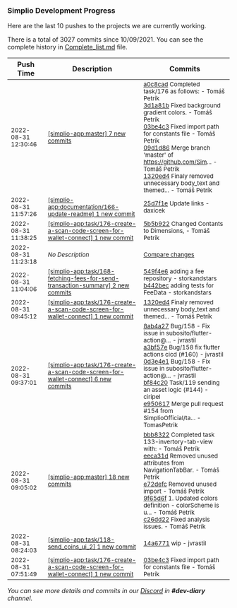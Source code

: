 
### Simplio Development Progress

Here are the last 10 pushes to the projects we are currently working.

There is a total of 3027 commits since 10/09/2021. You can see the complete history in
 [Complete_list.md](Complete_list.md) file.

| Push Time | Description | Commits |
| --- | --- | --- |
| <sub>2022-08-31 12:30:46</sub> | <sub>[[simplio-app:master] 7 new commits](https://github.com/SimplioOfficial/simplio-app/compare/e9506173df70...9e2cc756d68a)</sub> | <sub>[a0c8cad](https://github.com/SimplioOfficial/simplio-app/commit/a0c8cada7ba2cf0863a6600a0cfcfbe18252ab58) Completed task/176 as follows: - Tomáš Petrík<br>[3d1a81b](https://github.com/SimplioOfficial/simplio-app/commit/3d1a81b3067deb6fcf0d71197717ecee89ae19d2) Fixed background gradient colors. - Tomáš Petrík<br>[03be4c3](https://github.com/SimplioOfficial/simplio-app/commit/03be4c39a0e80d506a756ee758ab2e65f8559b44) Fixed import path for constants file - Tomáš Petrík<br>[09d1d86](https://github.com/SimplioOfficial/simplio-app/commit/09d1d86d033eeea0e3b50e0b4b8836c1988941fb) Merge branch 'master' of https://github.com/Sim... - Tomáš Petrík<br>[1320ed4](https://github.com/SimplioOfficial/simplio-app/commit/1320ed449108f36e6997fbd83a38e3467858fff2) Finaly removed unnecessary body_text and themed... - Tomáš Petrík</sub> |
| <sub>2022-08-31 11:57:26</sub> | <sub>[[simplio-app:documentation/166\-update\-readme] 1 new commit](https://github.com/SimplioOfficial/simplio-app/commit/25d7f1e08f421270515af575186e5aae16966fdc)</sub> | <sub>[25d7f1e](https://github.com/SimplioOfficial/simplio-app/commit/25d7f1e08f421270515af575186e5aae16966fdc) Update links - daxicek</sub> |
| <sub>2022-08-31 11:38:25</sub> | <sub>[[simplio-app:task/176\-create\-a\-scan\-code\-screen\-for\-wallet\-connect] 1 new commit](https://github.com/SimplioOfficial/simplio-app/commit/5b5b922a8ecde6beab9c83f9bdb8b5220015cad0)</sub> | <sub>[5b5b922](https://github.com/SimplioOfficial/simplio-app/commit/5b5b922a8ecde6beab9c83f9bdb8b5220015cad0) Changed Contants to Dimensions, - Tomáš Petrík</sub> |
| <sub>2022-08-31 11:23:18</sub> | <sub>_No Description_</sub> | <sub>[Compare changes](https://github.com/SimplioOfficial/simplio-app/compare/14a6771e9f82...ce04ffa52ff9)</sub> |
| <sub>2022-08-31 11:04:06</sub> | <sub>[[simplio-app:task/168\-fetching\-fees\-for\-send\-transaction\-summary] 2 new commits](https://github.com/SimplioOfficial/simplio-app/compare/bf84c2001d10...b442bec87563)</sub> | <sub>[549f4e6](https://github.com/SimplioOfficial/simplio-app/commit/549f4e6275edf383faac6dfcf3051b71262910b5) adding a fee repository - storkandstars<br>[b442bec](https://github.com/SimplioOfficial/simplio-app/commit/b442bec875632ff651d15692d41e777f7025ba9a) adding tests for FeeData - storkandstars</sub> |
| <sub>2022-08-31 09:45:12</sub> | <sub>[[simplio-app:task/176\-create\-a\-scan\-code\-screen\-for\-wallet\-connect] 1 new commit](https://github.com/SimplioOfficial/simplio-app/commit/1320ed449108f36e6997fbd83a38e3467858fff2)</sub> | <sub>[1320ed4](https://github.com/SimplioOfficial/simplio-app/commit/1320ed449108f36e6997fbd83a38e3467858fff2) Finaly removed unnecessary body_text and themed... - Tomáš Petrík</sub> |
| <sub>2022-08-31 09:37:01</sub> | <sub>[[simplio-app:task/176\-create\-a\-scan\-code\-screen\-for\-wallet\-connect] 6 new commits](https://github.com/SimplioOfficial/simplio-app/compare/03be4c39a0e8...09d1d86d033e)</sub> | <sub>[8ab4a27](https://github.com/SimplioOfficial/simplio-app/commit/8ab4a2701b9e46235562b54b60cca3007a1bc4c4) Bug/158 - Fix issue in subosito/flutter-action@... - jvrastil<br>[a3bf57e](https://github.com/SimplioOfficial/simplio-app/commit/a3bf57e59dd4cb1ac21a555dea9098e76ab85e3d) Bug/158 fix flutter actions cicd (#160) - jvrastil<br>[0d3e4e1](https://github.com/SimplioOfficial/simplio-app/commit/0d3e4e12a32c9eeed564ec605fdc858b613b0556) Bug/158 - Fix issue in subosito/flutter-action@... - jvrastil<br>[bf84c20](https://github.com/SimplioOfficial/simplio-app/commit/bf84c2001d100c51f5d6a579f2c6f7cf37b368d9) Task/119 sending an asset logic (#144) - ciripel<br>[e950617](https://github.com/SimplioOfficial/simplio-app/commit/e9506173df702448df5469f486f58480b67245d9) Merge pull request #154 from SimplioOfficial/ta... - TomasPetrik</sub> |
| <sub>2022-08-31 09:05:02</sub> | <sub>[[simplio-app:master] 18 new commits](https://github.com/SimplioOfficial/simplio-app/compare/bf84c2001d10...e9506173df70)</sub> | <sub>[bbb8322](https://github.com/SimplioOfficial/simplio-app/commit/bbb8322c59184a3373d3eab6cc4639398db0839f) Completed task 133-invertory-tab-view with: - Tomáš Petrík<br>[eeca31d](https://github.com/SimplioOfficial/simplio-app/commit/eeca31dead2b2bc689bbb6f0f713290238406b2d) Removed unused attributes from NavigationTabBar. - Tomáš Petrík<br>[e72defc](https://github.com/SimplioOfficial/simplio-app/commit/e72defcea1bca339b845ec5d9a0c390fd9dc3edd) Removed unused import - Tomáš Petrík<br>[9f65d6f](https://github.com/SimplioOfficial/simplio-app/commit/9f65d6fc33cb0ebf3400e71ec5e66f79293ad6ec) 1. Updated colors definition - colorScheme is u... - Tomáš Petrík<br>[c26dd22](https://github.com/SimplioOfficial/simplio-app/commit/c26dd2272c003de600d3fe998e45d7af753ee260) Fixed analysis issues. - Tomáš Petrík</sub> |
| <sub>2022-08-31 08:24:03</sub> | <sub>[[simplio-app:task/118\-send\_coins\_ui\_2] 1 new commit](https://github.com/SimplioOfficial/simplio-app/commit/14a6771e9f822a30bf1998d7c668b2c85a9c5744)</sub> | <sub>[14a6771](https://github.com/SimplioOfficial/simplio-app/commit/14a6771e9f822a30bf1998d7c668b2c85a9c5744) wip - jvrastil</sub> |
| <sub>2022-08-31 07:51:49</sub> | <sub>[[simplio-app:task/176\-create\-a\-scan\-code\-screen\-for\-wallet\-connect] 1 new commit](https://github.com/SimplioOfficial/simplio-app/commit/03be4c39a0e80d506a756ee758ab2e65f8559b44)</sub> | <sub>[03be4c3](https://github.com/SimplioOfficial/simplio-app/commit/03be4c39a0e80d506a756ee758ab2e65f8559b44) Fixed import path for constants file - Tomáš Petrík</sub> |

_You can see more details and commits in our [Discord](https://discord.gg/aKhjuwZmdP) in **#dev-diary** channel._
